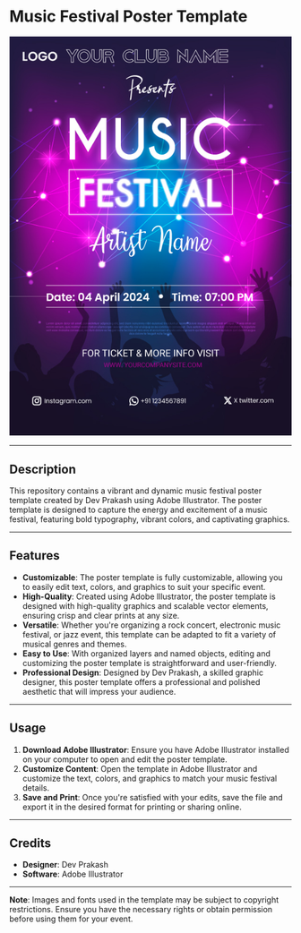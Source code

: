 # Music Festival Poster Template

![Music Festival Poster](music-festival.jpg)

---

## Description

This repository contains a vibrant and dynamic music festival poster template created by Dev Prakash using Adobe Illustrator. The poster template is designed to capture the energy and excitement of a music festival, featuring bold typography, vibrant colors, and captivating graphics.

---

## Features

- **Customizable**: The poster template is fully customizable, allowing you to easily edit text, colors, and graphics to suit your specific event.
- **High-Quality**: Created using Adobe Illustrator, the poster template is designed with high-quality graphics and scalable vector elements, ensuring crisp and clear prints at any size.
- **Versatile**: Whether you're organizing a rock concert, electronic music festival, or jazz event, this template can be adapted to fit a variety of musical genres and themes.
- **Easy to Use**: With organized layers and named objects, editing and customizing the poster template is straightforward and user-friendly.
- **Professional Design**: Designed by Dev Prakash, a skilled graphic designer, this poster template offers a professional and polished aesthetic that will impress your audience.

---

## Usage

1. **Download Adobe Illustrator**: Ensure you have Adobe Illustrator installed on your computer to open and edit the poster template.
2. **Customize Content**: Open the template in Adobe Illustrator and customize the text, colors, and graphics to match your music festival details.
3. **Save and Print**: Once you're satisfied with your edits, save the file and export it in the desired format for printing or sharing online.

---

## Credits

- **Designer**: Dev Prakash
- **Software**: Adobe Illustrator

---

**Note**: Images and fonts used in the template may be subject to copyright restrictions. Ensure you have the necessary rights or obtain permission before using them for your event.
